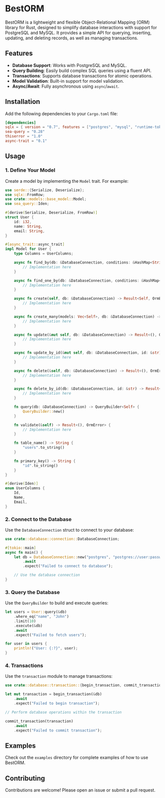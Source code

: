 # BestORM

BestORM is a lightweight and flexible Object-Relational Mapping (ORM) library for Rust, designed to simplify database interactions with support for PostgreSQL and MySQL. It provides a simple API for querying, inserting, updating, and deleting records, as well as managing transactions.

## Features

- **Database Support**: Works with PostgreSQL and MySQL.
- **Query Building**: Easily build complex SQL queries using a fluent API.
- **Transactions**: Supports database transactions for atomic operations.
- **Model Validation**: Built-in support for model validation.
- **Async/Await**: Fully asynchronous using `async`/`await`.

## Installation

Add the following dependencies to your `Cargo.toml` file:

```toml
[dependencies]
sqlx = { version = "0.7", features = ["postgres", "mysql", "runtime-tokio-native-tls"] }
sea-query = "0.28"
thiserror = "1.0"
async-trait = "0.1"
```

## Usage

### 1. Define Your Model

Create a model by implementing the `Model` trait. For example:

```rust
use serde::{Serialize, Deserialize};
use sqlx::FromRow;
use crate::models::base_model::Model;
use sea_query::Iden;

#[derive(Serialize, Deserialize, FromRow)]
struct User {
    id: i32,
    name: String,
    email: String,
}

#[async_trait::async_trait]
impl Model for User {
    type Columns = UserColumns;

    async fn find_by(db: &DatabaseConnection, conditions: &HashMap<String, String>) -> Result<Vec<Self>, OrmError> {
        // Implementation here
    }

    async fn find_one_by(db: &DatabaseConnection, conditions: &HashMap<String, String>) -> Result<Option<Self>, OrmError> {
        // Implementation here
    }

    async fn create(self, db: &DatabaseConnection) -> Result<Self, OrmError> {
        // Implementation here
    }

    async fn create_many(models: Vec<Self>, db: &DatabaseConnection) -> Result<Vec<Self>, OrmError> {
        // Implementation here
    }

    async fn update(&mut self, db: &DatabaseConnection) -> Result<(), OrmError> {
        // Implementation here
    }

    async fn update_by_id(&mut self, db: &DatabaseConnection, id: &str) -> Result<(), OrmError> {
        // Implementation here
    }

    async fn delete(&self, db: &DatabaseConnection) -> Result<(), OrmError> {
        // Implementation here
    }

    async fn delete_by_id(db: &DatabaseConnection, id: &str) -> Result<(), OrmError> {
        // Implementation here
    }

    fn query(db: &DatabaseConnection) -> QueryBuilder<Self> {
        QueryBuilder::new()
    }

    fn validate(&self) -> Result<(), OrmError> {
        // Implementation here
    }

    fn table_name() -> String {
        "users".to_string()
    }

    fn primary_key() -> String {
        "id".to_string()
    }
}

#[derive(Iden)]
enum UserColumns {
    Id,
    Name,
    Email,
}
```

### 2. Connect to the Database

Use the `DatabaseConnection` struct to connect to your database:

```rust
use crate::database::connection::DatabaseConnection;

#[tokio::main]
async fn main() {
    let db = DatabaseConnection::new("postgres", "postgres://user:password@localhost/dbname")
        .await
        .expect("Failed to connect to database");

    // Use the database connection
}
```

### 3. Query the Database

Use the `QueryBuilder` to build and execute queries:

```rust
let users = User::query(&db)
    .where_eq("name", "John")
    .limit(10)
    .execute(&db)
    .await
    .expect("Failed to fetch users");

for user in users {
    println!("User: {:?}", user);
}
```

### 4. Transactions

Use the `transaction` module to manage transactions:

```rust
use crate::database::transaction::{begin_transaction, commit_transaction};

let mut transaction = begin_transaction(&db)
    .await
    .expect("Failed to begin transaction");

// Perform database operations within the transaction

commit_transaction(transaction)
    .await
    .expect("Failed to commit transaction");
```

## Examples

Check out the `examples` directory for complete examples of how to use BestORM.

## Contributing

Contributions are welcome! Please open an issue or submit a pull request.
